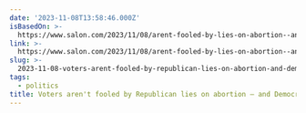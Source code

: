 ```yaml
---
date: '2023-11-08T13:58:46.000Z'
isBasedOn: >-
  https://www.salon.com/2023/11/08/arent-fooled-by-lies-on-abortion--and-democrats-are-benefiting-at-the-ballot-box/
link: >-
  https://www.salon.com/2023/11/08/arent-fooled-by-lies-on-abortion--and-democrats-are-benefiting-at-the-ballot-box/
slug: >-
  2023-11-08-voters-arent-fooled-by-republican-lies-on-abortion-and-democrats-are-ben
tags:
  - politics
title: Voters aren't fooled by Republican lies on abortion — and Democrats are ben
---
```


